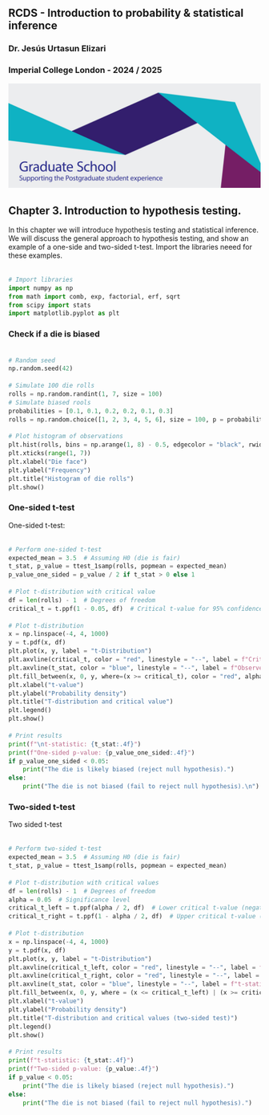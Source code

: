 ## RCDS - Introduction to probability & statistical inference

### Dr. Jesús Urtasun Elizari

### Imperial College London - 2024 / 2025

<img src="/readme_figures/grad-school-logo.png">

## Chapter 3. Introduction to hypothesis testing.

In this chapter we will introduce hypothesis testing and statistical inference.
We will discuss the general approach to hypothesis testing, and show an example of a one-side and two-sided t-test.
Import the libraries neeed for these examples.

```python

# Import libraries
import numpy as np
from math import comb, exp, factorial, erf, sqrt
from scipy import stats
import matplotlib.pyplot as plt

```

### Check if a die is biased

```python

# Random seed
np.random.seed(42)

# Simulate 100 die rolls
rolls = np.random.randint(1, 7, size = 100)
# Simulate biased rools
probabilities = [0.1, 0.1, 0.2, 0.2, 0.1, 0.3]
rolls = np.random.choice([1, 2, 3, 4, 5, 6], size = 100, p = probabilities)

# Plot histogram of observations
plt.hist(rolls, bins = np.arange(1, 8) - 0.5, edgecolor = "black", rwidth = 0.8)
plt.xticks(range(1, 7))
plt.xlabel("Die face")
plt.ylabel("Frequency")
plt.title("Histogram of die rolls")
plt.show()

```

### One-sided t-test

One-sided t-test:

```python

# Perform one-sided t-test
expected_mean = 3.5  # Assuming H0 (die is fair)
t_stat, p_value = ttest_1samp(rolls, popmean = expected_mean)
p_value_one_sided = p_value / 2 if t_stat > 0 else 1

# Plot t-distribution with critical value
df = len(rolls) - 1  # Degrees of freedom
critical_t = t.ppf(1 - 0.05, df)  # Critical t-value for 95% confidence, one-tailed

# Plot t-distribution
x = np.linspace(-4, 4, 1000)
y = t.pdf(x, df)
plt.plot(x, y, label = "t-Distribution")
plt.axvline(critical_t, color = "red", linestyle = "--", label = f"Critical t = {critical_t:.2f}")
plt.axvline(t_stat, color = "blue", linestyle = "--", label = f"Observed t = {t_stat:.2f}")
plt.fill_between(x, 0, y, where=(x >= critical_t), color = "red", alpha = 0.3, label = "Rejection Region")
plt.xlabel("t-value")
plt.ylabel("Probability density")
plt.title("T-distribution and critical value")
plt.legend()
plt.show()

# Print results
print(f"\nt-statistic: {t_stat:.4f}")
print(f"One-sided p-value: {p_value_one_sided:.4f}")
if p_value_one_sided < 0.05:
    print("The die is likely biased (reject null hypothesis).")
else:
    print("The die is not biased (fail to reject null hypothesis).\n")

```

### Two-sided t-test

Two sided t-test

```python

# Perform two-sided t-test
expected_mean = 3.5  # Assuming H0 (die is fair)
t_stat, p_value = ttest_1samp(rolls, popmean = expected_mean)

# Plot t-distribution with critical values
df = len(rolls) - 1  # Degrees of freedom
alpha = 0.05  # Significance level
critical_t_left = t.ppf(alpha / 2, df)  # Lower critical t-value (negative tail)
critical_t_right = t.ppf(1 - alpha / 2, df)  # Upper critical t-value (positive tail)

# Plot t-distribution
x = np.linspace(-4, 4, 1000)
y = t.pdf(x, df)
plt.plot(x, y, label = "t-Distribution")
plt.axvline(critical_t_left, color = "red", linestyle = "--", label = f"Critical t = {critical_t_left:.2f}")
plt.axvline(critical_t_right, color = "red", linestyle = "--", label = f"Observed t = {critical_t_right:.2f}")
plt.axvline(t_stat, color = "blue", linestyle = "--", label = f"t-statistic = {t_stat:.2f}")
plt.fill_between(x, 0, y, where = (x <= critical_t_left) | (x >= critical_t_right), color = "red", alpha = 0.3, label = "Rejection Region")
plt.xlabel("t-value")
plt.ylabel("Probability density")
plt.title("T-distribution and critical values (two-sided test)")
plt.legend()
plt.show()

# Print results
print(f"t-statistic: {t_stat:.4f}")
print(f"Two-sided p-value: {p_value:.4f}")
if p_value < 0.05:
    print("The die is likely biased (reject null hypothesis).")
else:
    print("The die is not biased (fail to reject null hypothesis).")

```